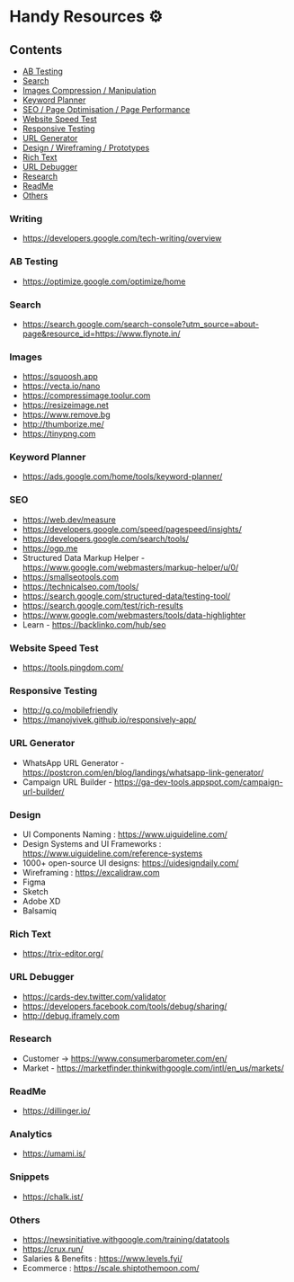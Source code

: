 # Handy Resources ⚙️

## Contents
* [AB Testing](#ab-testing)
* [Search](#search)
* [Images Compression / Manipulation ](#images)
* [Keyword Planner](#keyword-planner)
* [SEO / Page Optimisation / Page Performance ](#seo)
* [Website Speed Test](#website-speed-test)
* [Responsive Testing](#responsive-testing)
* [URL Generator](#url-generator)
* [Design / Wireframing / Prototypes ](#design)
* [Rich Text](#rich-text)
* [URL Debugger](#url-debugger)
* [Research](#research)
* [ReadMe](#readme)
* [Others](#others)


### Writing 
- https://developers.google.com/tech-writing/overview

### AB Testing
- https://optimize.google.com/optimize/home

### Search
- https://search.google.com/search-console?utm_source=about-page&resource_id=https://www.flynote.in/


### Images
- https://squoosh.app
- https://vecta.io/nano
- https://compressimage.toolur.com
- https://resizeimage.net
- https://www.remove.bg
- http://thumborize.me/
- https://tinypng.com

### Keyword Planner
- https://ads.google.com/home/tools/keyword-planner/

### SEO
- https://web.dev/measure
- https://developers.google.com/speed/pagespeed/insights/
- https://developers.google.com/search/tools/
- https://ogp.me
- Structured Data Markup Helper - https://www.google.com/webmasters/markup-helper/u/0/
- https://smallseotools.com
- https://technicalseo.com/tools/
- https://search.google.com/structured-data/testing-tool/
- https://search.google.com/test/rich-results
- https://www.google.com/webmasters/tools/data-highlighter
- Learn - https://backlinko.com/hub/seo

### Website Speed Test
- https://tools.pingdom.com/

### Responsive Testing
- http://g.co/mobilefriendly
- https://manojvivek.github.io/responsively-app/


### URL Generator
- WhatsApp URL Generator - https://postcron.com/en/blog/landings/whatsapp-link-generator/
- Campaign URL Builder - https://ga-dev-tools.appspot.com/campaign-url-builder/

### Design
- UI Components Naming : https://www.uiguideline.com/
- Design Systems and UI Frameworks : https://www.uiguideline.com/reference-systems
- 1000+ open-source UI designs: https://uidesigndaily.com/
- Wireframing : https://excalidraw.com
- Figma
- Sketch
- Adobe XD
- Balsamiq


### Rich Text
- https://trix-editor.org/


### URL Debugger
- https://cards-dev.twitter.com/validator
- https://developers.facebook.com/tools/debug/sharing/
- http://debug.iframely.com


### Research
- Customer -> https://www.consumerbarometer.com/en/
- Market - https://marketfinder.thinkwithgoogle.com/intl/en_us/markets/


### ReadMe
- https://dillinger.io/

### Analytics 
- https://umami.is/

### Snippets 
- https://chalk.ist/


### Others
- https://newsinitiative.withgoogle.com/training/datatools
- https://crux.run/
- Salaries & Benefits : https://www.levels.fyi/
- Ecommerce : https://scale.shiptothemoon.com/

